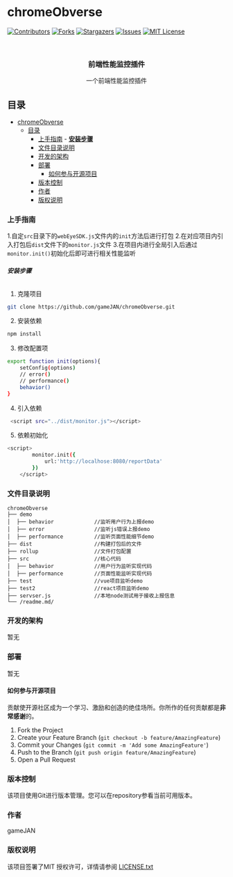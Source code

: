 # chromeObverse



<!-- PROJECT SHIELDS -->

[![Contributors][contributors-shield]][contributors-url]
[![Forks][forks-shield]][forks-url]
[![Stargazers][stars-shield]][stars-url]
[![Issues][issues-shield]][issues-url]
[![MIT License][license-shield]][license-url]

<!-- PROJECT LOGO -->
<br />

<p align="center">

  <h3 align="center">前端性能监控插件</h3>
  <p align="center">
    一个前端性能监控插件
    <br />
  </p>

</p>

 
## 目录

- [chromeObverse](#chromeobverse)
  - [目录](#目录)
    - [上手指南](#上手指南)
          - [**安装步骤**](#安装步骤)
    - [文件目录说明](#文件目录说明)
    - [开发的架构](#开发的架构)
    - [部署](#部署)
      - [如何参与开源项目](#如何参与开源项目)
    - [版本控制](#版本控制)
    - [作者](#作者)
    - [版权说明](#版权说明)

### 上手指南

1.自定``src``目录下的``webEyeSDK.js``文件内的``init``方法后进行打包
2.在对应项目内引入打包后``dist``文件下的``monitor.js``文件
3.在项目内进行全局引入后通过``monitor.init()``初始化后即可进行相关性能监听




###### **安装步骤**

1. 克隆项目

```sh
git clone https://github.com/gameJAN/chromeObverse.git
```
2. 安装依赖 
```sh
npm install
```
3. 修改配置项 
```sh
export function init(options){
    setConfig(options)
    // error()
    // performance()
    behavior()
}
```
4. 引入依赖 
```sh
 <script src="../dist/monitor.js"></script>
```
5. 依赖初始化 
```sh
<script>
        monitor.init({
            url:'http://localhose:8080/reportData'
        })
    </script>
```

### 文件目录说明

```
chromeObverse 
├── demo
│  ├── behavior             //监听用户行为上报demo
│  ├── error                //监听js错误上报demo
│  ├── performance          //监听页面性能细节demo
├── dist                    //构建打包后的文件
├── rollup                  //文件打包配置
├── src                     //核心代码
│  ├── behavior             //用户行为监听实现代码
│  ├── performance          //页面性能监听实现代码
├── test                    //vue项目监听demo
├── test2                   //react项目监听demo
├── servser.js              //本地node测试用于接收上报信息
└── /readme.md/

```





### 开发的架构 

暂无

### 部署

暂无




#### 如何参与开源项目

贡献使开源社区成为一个学习、激励和创造的绝佳场所。你所作的任何贡献都是**非常感谢**的。


1. Fork the Project
2. Create your Feature Branch (`git checkout -b feature/AmazingFeature`)
3. Commit your Changes (`git commit -m 'Add some AmazingFeature'`)
4. Push to the Branch (`git push origin feature/AmazingFeature`)
5. Open a Pull Request



### 版本控制

该项目使用Git进行版本管理。您可以在repository参看当前可用版本。

### 作者

gameJAN


### 版权说明

该项目签署了MIT 授权许可，详情请参阅 [LICENSE.txt](https://github.com/shaojintian/Best_README_template/blob/master/LICENSE.txt)


<!-- links -->
[your-project-path]:shaojintian/Best_README_template
[contributors-shield]: https://img.shields.io/github/contributors/shaojintian/Best_README_template.svg?style=flat-square
[contributors-url]: https://github.com/shaojintian/Best_README_template/graphs/contributors
[forks-shield]: https://img.shields.io/github/forks/shaojintian/Best_README_template.svg?style=flat-square
[forks-url]: https://github.com/shaojintian/Best_README_template/network/members
[stars-shield]: https://img.shields.io/github/stars/shaojintian/Best_README_template.svg?style=flat-square
[stars-url]: https://github.com/shaojintian/Best_README_template/stargazers
[issues-shield]: https://img.shields.io/github/issues/shaojintian/Best_README_template.svg?style=flat-square
[issues-url]: https://img.shields.io/github/issues/shaojintian/Best_README_template.svg
[license-shield]: https://img.shields.io/github/license/shaojintian/Best_README_template.svg?style=flat-square
[license-url]: https://github.com/shaojintian/Best_README_template/blob/master/LICENSE.txt
[linkedin-shield]: https://img.shields.io/badge/-LinkedIn-black.svg?style=flat-square&logo=linkedin&colorB=555
